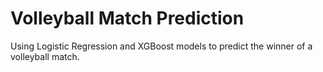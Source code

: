 # Volleyball Match Prediction
Using Logistic Regression and XGBoost models to predict the winner of a volleyball match.
